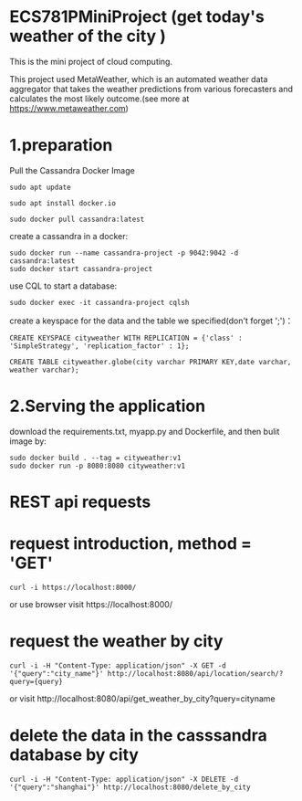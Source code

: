 # ECS781PMiniProject (get today's weather of the city )
This is the mini project of cloud computing.

This project used MetaWeather, which is an automated weather data aggregator that takes the weather predictions from various forecasters and calculates the most likely outcome.(see more at https://www.metaweather.com)

# 1.preparation
Pull the Cassandra Docker Image
```
sudo apt update

sudo apt install docker.io

sudo docker pull cassandra:latest
```
create a cassandra in a docker:
```
sudo docker run --name cassandra-project -p 9042:9042 -d cassandra:latest
sudo docker start cassandra-project
```
use CQL to start a database:
```
sudo docker exec -it cassandra-project cqlsh
```
create a keyspace for the data and the table we specified(don't forget ';')：
```
CREATE KEYSPACE cityweather WITH REPLICATION = {'class' : 'SimpleStrategy', 'replication_factor' : 1};

CREATE TABLE cityweather.globe(city varchar PRIMARY KEY,date varchar, weather varchar);
```
# 2.Serving the application
download the requirements.txt, myapp.py and Dockerfile, and then bulit image by:
```
sudo docker build . --tag = cityweather:v1
sudo docker run -p 8080:8080 cityweather:v1
```
# REST api requests
# request introduction, method = 'GET'
```
curl -i https://localhost:8000/
```
or use browser visit https://localhost:8000/

# request the weather by city
```
curl -i -H "Content-Type: application/json" -X GET -d '{"query":"city_name"}' http://localhost:8080/api/location/search/?query={query}
```
or visit http://localhost:8080/api/get_weather_by_city?query=cityname


# delete the data in the casssandra database by city
```
curl -i -H "Content-Type: application/json" -X DELETE -d '{"query":"shanghai"}' http://localhost:8080/delete_by_city
```


















